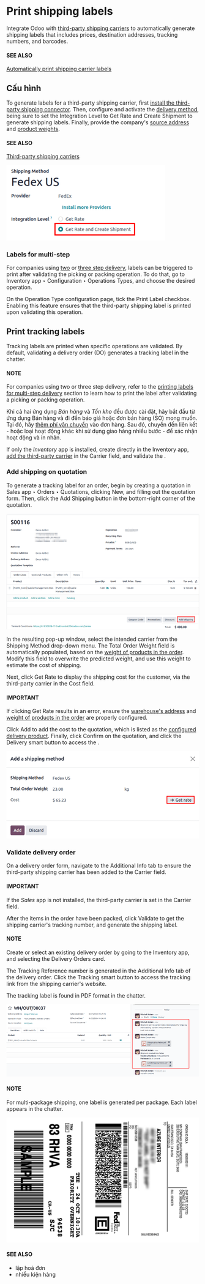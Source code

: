 # Print shipping labels

Integrate Odoo with [third-party shipping carriers](third_party_shipper.md) to automatically generate shipping labels that
includes prices, destination addresses, tracking numbers, and barcodes.

#### SEE ALSO
[Automatically print shipping carrier labels](print_on_validation.md#inventory-shipping-receiving-carrier-labels)

## Cấu hình

To generate labels for a third-party shipping carrier, first [install the third-party shipping
connector](third_party_shipper.md). Then, configure and activate the
[delivery method](third_party_shipper.md#inventory-shipping-receiving-configure-delivery-method), being sure to set
the Integration Level to Get Rate and Create Shipment to generate shipping
labels. Finally, provide the company's [source address](third_party_shipper.md#inventory-shipping-receiving-configure-source-address) and [product weights](third_party_shipper.md#inventory-shipping-receiving-configure-weight).

#### SEE ALSO
[Third-party shipping carriers](third_party_shipper.md)

![Set the "Get Rate and Create Shipment" option.](../../../../../_images/integration-level.png)

<a id="inventory-shipping-receiving-picking-config"></a>

### Labels for multi-step

For companies using [two](../daily_operations/receipts_delivery_two_steps.md) or [three step
delivery](../daily_operations/delivery_three_steps.md), labels can be triggered to print after
validating the picking or packing operation. To do that, go to Inventory app ‣
Configuration ‣ Operations Types, and choose the desired operation.

On the Operation Type configuration page, tick the Print Label checkbox.
Enabling this feature ensures that the third-party shipping label is printed upon validating this
operation.

## Print tracking labels

Tracking labels are printed when specific operations are validated. By default, validating a
delivery order (DO) generates a tracking label in the chatter.

#### NOTE
For companies using two or three step delivery, refer to the [printing labels for multi-step
delivery](#inventory-shipping-receiving-picking-config) section to learn how to print the label
after validating a picking or packing operation.

Khi cả hai ứng dụng *Bán hàng* và *Tồn kho* đều được cài đặt, hãy bắt đầu từ ứng dụng Bán hàng và đi đến báo giá hoặc đơn bán hàng (SO) mong muốn. Tại đó, hãy [thêm phí vận chuyển](#inventory-shipping-receiving-add-shipping-quote) vào đơn hàng. Sau đó, chuyển đến  liên kết - hoặc loại hoạt động khác khi sử dụng giao hàng nhiều bước - để xác nhận hoạt động và in nhãn.

If only the *Inventory* app is installed, create  directly in the
Inventory app, [add the third-party carrier](#inventory-shipping-receiving-validate-print-label) in the Carrier field, and validate
the .

<a id="inventory-shipping-receiving-add-shipping-quote"></a>

### Add shipping on quotation

To generate a tracking label for an order, begin by creating a quotation in Sales
app ‣ Orders ‣ Quotations, clicking New, and filling out the quotation form. Then,
click the Add Shipping button in the bottom-right corner of the quotation.

![Show the "Add Shipping" button on the quotation.](../../../../../_images/add-shipping-button.png)

In the resulting pop-up window, select the intended carrier from the Shipping Method
drop-down menu. The Total Order Weight field is automatically populated, based on the
[weight of products in the order](third_party_shipper.md#inventory-shipping-receiving-configure-weight). Modify this
field to overwrite the predicted weight, and use this weight to estimate the cost of shipping.

Next, click Get Rate to display the shipping cost for the customer, via the third-party
carrier in the Cost field.

#### IMPORTANT
If clicking Get Rate results in an error, ensure the [warehouse's address](third_party_shipper.md#inventory-shipping-receiving-configure-source-address) and [weight of products in the
order](third_party_shipper.md#inventory-shipping-receiving-configure-weight) are properly configured.

Click Add to add the cost to the quotation, which is listed as the [configured
delivery product](../setup_configuration.md#inventory-shipping-receiving-delivery-product). Finally, click
Confirm on the quotation, and click the Delivery smart button to access the
.

![Show "Get rate" pop-up window.](../../../../../_images/get-rate.png)

<a id="inventory-shipping-receiving-validate-print-label"></a>

### Validate delivery order

On a delivery order form, navigate to the Additional Info tab to ensure the third-party
shipping carrier has been added to the Carrier field.

#### IMPORTANT
If the *Sales* app is not installed, the third-party carrier is set in the Carrier
field.

After the items in the order have been packed, click Validate to get the shipping
carrier's tracking number, and generate the shipping label.

#### NOTE
Create or select an existing delivery order by going to the Inventory app, and
selecting the Delivery Orders card.

The Tracking Reference number is generated in the Additional Info tab of the
delivery order. Click the Tracking smart button to access the tracking link from the
shipping carrier's website.

The tracking label is found in PDF format in the chatter.

![Show generated shipping label in the chatter.](../../../../../_images/shipping-label.png)

#### NOTE
For multi-package shipping, one label is generated per package. Each label appears in the
chatter.

![Sample label generated from Odoo's shipping connector with FedEx.](../../../../../_images/sample-label.png)

#### SEE ALSO
- lập hoá đơn
- nhiều kiện hàng
